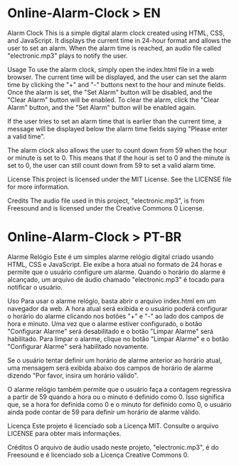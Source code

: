 # Online-Alarm-Clock > EN
Alarm Clock
This is a simple digital alarm clock created using HTML, CSS, and JavaScript. It displays the current time in 24-hour format and allows the user to set an alarm. When the alarm time is reached, an audio file called "electronic.mp3" plays to notify the user.

Usage
To use the alarm clock, simply open the index.html file in a web browser. The current time will be displayed, and the user can set the alarm time by clicking the "+" and "-" buttons next to the hour and minute fields. Once the alarm is set, the "Set Alarm" button will be disabled, and the "Clear Alarm" button will be enabled. To clear the alarm, click the "Clear Alarm" button, and the "Set Alarm" button will be enabled again.

If the user tries to set an alarm time that is earlier than the current time, a message will be displayed below the alarm time fields saying "Please enter a valid time".

The alarm clock also allows the user to count down from 59 when the hour or minute is set to 0. This means that if the hour is set to 0 and the minute is set to 0, the user can still count down from 59 to set a valid alarm time.

License
This project is licensed under the MIT License. See the LICENSE file for more information.

Credits
The audio file used in this project, "electronic.mp3", is from Freesound and is licensed under the Creative Commons 0 License.

# Online-Alarm-Clock > PT-BR

Alarme Relógio
Este é um simples alarme relógio digital criado usando HTML, CSS e JavaScript. Ele exibe a hora atual no formato de 24 horas e permite que o usuário configure um alarme. Quando o horário do alarme é alcançado, um arquivo de áudio chamado "electronic.mp3" é tocado para notificar o usuário.

Uso
Para usar o alarme relógio, basta abrir o arquivo index.html em um navegador da web. A hora atual será exibida e o usuário poderá configurar o horário do alarme clicando nos botões "+" e "-" ao lado dos campos de hora e minuto. Uma vez que o alarme estiver configurado, o botão "Configurar Alarme" será desabilitado e o botão "Limpar Alarme" será habilitado. Para limpar o alarme, clique no botão "Limpar Alarme" e o botão "Configurar Alarme" será habilitado novamente.

Se o usuário tentar definir um horário de alarme anterior ao horário atual, uma mensagem será exibida abaixo dos campos de horário de alarme dizendo "Por favor, insira um horário válido".

O alarme relógio também permite que o usuário faça a contagem regressiva a partir de 59 quando a hora ou o minuto é definido como 0. Isso significa que, se a hora for definida como 0 e o minuto for definido como 0, o usuário ainda pode contar de 59 para definir um horário de alarme válido.

Licença
Este projeto é licenciado sob a Licença MIT. Consulte o arquivo LICENSE para obter mais informações.

Créditos
O arquivo de áudio usado neste projeto, "electronic.mp3", é do Freesound e é licenciado sob a Licença Creative Commons 0.
